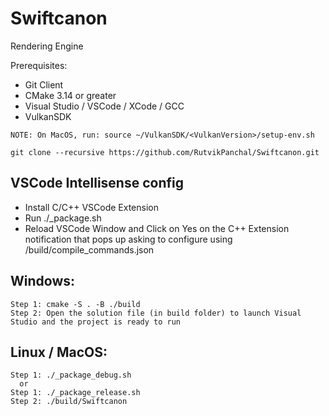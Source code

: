 # Swiftcanon
Rendering Engine

Prerequisites:
- Git Client
- CMake 3.14 or greater
- Visual Studio / VSCode / XCode / GCC
- VulkanSDK

`NOTE: On MacOS, run: source ~/VulkanSDK/<VulkanVersion>/setup-env.sh`

`git clone --recursive https://github.com/RutvikPanchal/Swiftcanon.git`

## VSCode Intellisense config
- Install C/C++ VSCode Extension
- Run ./_package.sh
- Reload VSCode Window and Click on Yes on the C++ Extension notification that pops up asking to configure using /build/compile_commands.json

## Windows:

```
Step 1: cmake -S . -B ./build
Step 2: Open the solution file (in build folder) to launch Visual Studio and the project is ready to run
```

## Linux / MacOS:

```
Step 1: ./_package_debug.sh
  or
Step 1: ./_package_release.sh
Step 2: ./build/Swiftcanon
```
